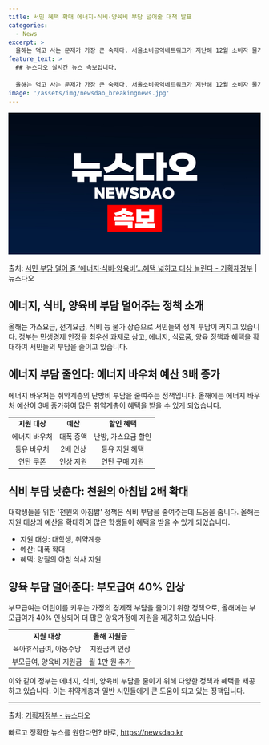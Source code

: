 ```yaml
---
title: 서민 혜택 확대 에너지·식비·양육비 부담 덜어줄 대책 발표
categories:
  - News
excerpt: >
  올해는 먹고 사는 문제가 가장 큰 숙제다. 서울소비공익네트워크가 지난해 12월 소비자 물가 인식 현황에 대한…
feature_text: >
  ## 뉴스다오 실시간 뉴스 속보입니다.

  올해는 먹고 사는 문제가 가장 큰 숙제다. 서울소비공익네트워크가 지난해 12월 소비자 물가 인식 현황에 대한…
image: '/assets/img/newsdao_breakingnews.jpg'
---
```


![뉴스다오 속보](/assets/img/newsdao_breakingnews.jpg)

<p>출처: <a href="https://newsdao.kr/3084" rel="dofollow">서민 부담 덜어 줄 ‘에너지·식비·양육비’…혜택 넓히고 대상 늘린다 - 기획재정부</a> | 뉴스다오</p>

<h2 data-ke-size="size26">에너지, 식비, 양육비 부담 덜어주는 정책 소개</h2>

<p data-ke-size="size16">올해는 가스요금, 전기요금, 식비 등 물가 상승으로 서민들의 생계 부담이 커지고 있습니다. 정부는 민생경제 안정을 최우선 과제로 삼고, 에너지, 식료품, 양육 정책과 혜택을 확대하여 서민들의 부담을 줄이고 있습니다.</p>

<h2 data-ke-size="size24">에너지 부담 줄인다: 에너지 바우처 예산 3배 증가</h2>

<p data-ke-size="size16">에너지 바우처는 취약계층의 난방비 부담을 줄여주는 정책입니다. 올해에는 에너지 바우처 예산이 3배 증가하여 많은 취약계층이 혜택을 받을 수 있게 되었습니다.</p>

<table>
	<tr>
		<td style="text-align: center; height: 17px;"><b>지원 대상</b></td>
		<td style="text-align: center; height: 17px;"><b>예산</b></td>
		<td style="text-align: center; height: 17px;"><b>할인 혜택</b></td>
	</tr>
	<tr>
		<td style="text-align: center; height: 17px;">에너지 바우처</td>
		<td style="text-align: center; height: 17px;">대폭 증액</td>
		<td style="text-align: center; height: 17px;">난방, 가스요금 할인</td>
	</tr>
	<tr>
		<td style="text-align: center; height: 17px;">등유 바우처</td>
		<td style="text-align: center; height: 17px;">2배 인상</td>
		<td style="text-align: center; height: 17px;">등유 지원 혜택</td>
	</tr>
	<tr>
		<td style="text-align: center; height: 17px;">연탄 쿠폰</td>
		<td style="text-align: center; height: 17px;">인상 지원</td>
		<td style="text-align: center; height: 17px;">연탄 구매 지원</td>
	</tr>
</table>

<h2 data-ke-size="size24">식비 부담 낮춘다: 천원의 아침밥 2배 확대</h2>

<p data-ke-size="size16">대학생들을 위한 '천원의 아침밥' 정책은 식비 부담을 줄여주는데 도움을 줍니다. 올해는 지원 대상과 예산을 확대하여 많은 학생들이 혜택을 받을 수 있게 되었습니다.</p>

<ul>
	<li>지원 대상: 대학생, 취약계층</li>
	<li>예산: 대폭 확대</li>
	<li>혜택: 양질의 아침 식사 지원</li>
</ul>

<h2 data-ke-size="size24">양육 부담 덜어준다: 부모급여 40% 인상</h2>

<p data-ke-size="size16">부모급여는 어린이를 키우는 가정의 경제적 부담을 줄이기 위한 정책으로, 올해에는 부모급여가 40% 인상되어 더 많은 양육가정에 지원을 제공하고 있습니다.</p>

<table>
	<tr>
		<td style="text-align: center; height: 17px;"><b>지원 대상</b></td>
		<td style="text-align: center; height: 17px;"><b>올해 지원금</b></td>
	</tr>
	<tr>
		<td style="text-align: center; height: 17px;">육아휴직급여, 아동수당</td>
		<td style="text-align: center; height: 17px;">지원금액 인상</td>
	</tr>
	<tr>
		<td style="text-align: center; height: 17px;">부모급여, 양육비 지원금</td>
		<td style="text-align: center; height: 17px;">월 1만 원 추가</td>
	</tr>
</table>

<p data-ke-size="size16">이와 같이 정부는 에너지, 식비, 양육비 부담을 줄이기 위해 다양한 정책과 혜택을 제공하고 있습니다. 이는 취약계층과 일반 시민들에게 큰 도움이 되고 있는 정책입니다.</p>

<hr>
<p data-ke-size="size16">출처: <a href="https://newsdao.kr/3084">기획재정부 - 뉴스다오</a></p> 

빠르고 정확한 뉴스를 원한다면? 바로, <a href="https://newsdao.kr" rel="dofollow">https://newsdao.kr</a>


    
